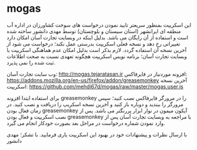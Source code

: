 # mogas
این اسکریپت بمنظور سریعتر تایید نمودن درخواست های سوخت کشاورزان در اداره آب منطقه ای ایرانشهر (استان سیستان و بلوچستان) توسط مهدی دانشور ساخته شده است و استفاده از آن رایگان می باشد. بدلیل اینکه در وبسایت تجارت آسان  امکان دارد تغییراتی رخ دهد و نسخه فعلی اسکریپت بدرستی عمل نکند؛ درخواست می شود از آخرین نسخه  آن استفاده گردد.
لازم بذکر است بدلیل امکان عدم هماهنگی اسکریپت با وبسایت تجارت آسان؛ برنامه نویس اسکریپت هچگونه تعهدی نسبت به صحت اطلاعات ثبت شده را نمی پذیرد.

وب سایت تجارت آسان: http://mogas.tejaratasan.ir
افزونه موردنیاز در فایرفاکس: https://addons.mozilla.org/en-us/firefox/addon/greasemonkey
آخرین نسخه اسکریپت: https://github.com/mehdi67d/mogas/raw/master/mogas.user.js

برای استفاده ایتدا افزونه greasemonkey را در مرورگر فایرفاکس نصب کنید؛ سپس مرورگر را ببندید و دوباره باز کنید و آخرین نسخه اسکریپ را دریافت و نصب کنید. در زمان فعال بودن greasemonkey آیکون میمون در نوار ابزار پررنگتر می باشد.
پس از نصب اسکریپت و فعال بودن greasemonkey با مراجعه به وبسایت تجارت آسان پس از وارد نمودن شماره درخواست در مراحل بعد بصورت خودکار انجام می گیرد.

با ارسال نظرات و پیشنهادات خود در بهبود این اسکریپت یاری فرمایید.
با تشکر؛ مهدی دانشور

